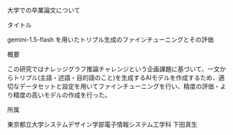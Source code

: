 大学での卒業論文について

タイトル

gemini-1.5-flash を用いたトリプル生成のファインチューニングとその評価

概要

この研究ではナレッジグラフ推論チャレンジという企画課題に基づいて、一文からトリプル(主語・述語・目的語のこと)を生成するAIモデルを作成するため、適切なデータセットと設定を用いてファインチューニングを行い、精度の評価・より精度の高いモデルの作成を行った。

所属

東京都立大学システムデザイン学部電子情報システム工学科
下田真生
